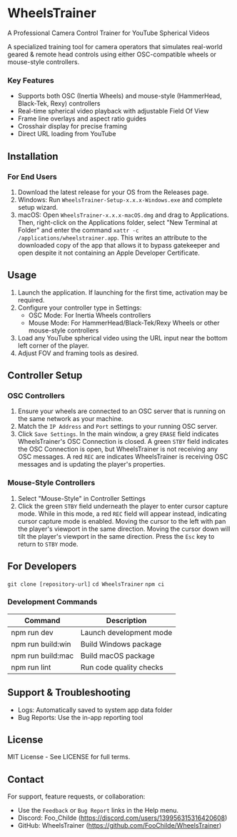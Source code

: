 # WheelsTrainer
A Professional Camera Control Trainer for YouTube Spherical Videos

A specialized training tool for camera operators that simulates real-world geared & remote head controls using either OSC-compatible wheels or mouse-style controllers.

### Key Features
- Supports both OSC (Inertia Wheels) and mouse-style (HammerHead, Black-Tek, Rexy) controllers
- Real-time spherical video playback with adjustable Field Of View
- Frame line overlays and aspect ratio guides
- Crosshair display for precise framing
- Direct URL loading from YouTube

## Installation
### For End Users
1. Download the latest release for your OS from the Releases page.
2. Windows: Run `WheelsTrainer-Setup-x.x.x-Windows.exe` and complete setup wizard.
3. macOS: Open `WheelsTrainer-x.x.x-macOS.dmg` and drag to Applications. Then, right-click on the Applications folder, select "New Terminal at Folder" and enter the command `xattr -c /applications/wheelstrainer.app`. This writes an attribute to the downloaded copy of the app that allows it to bypass gatekeeper and open despite it not containing an Apple Developer Certificate.

## Usage
1. Launch the application. If launching for the first time, activation may be required. 
2. Configure your controller type in Settings:
   - OSC Mode: For Inertia Wheels controllers
   - Mouse Mode: For HammerHead/Black-Tek/Rexy Wheels or other mouse-style controllers
3. Load any YouTube spherical video using the URL input near the bottom left corner of the player.
4. Adjust FOV and framing tools as desired.

## Controller Setup
### OSC Controllers
1. Ensure your wheels are connected to an OSC server that is running on the same network as your machine.
2. Match the `IP Address` and `Port` settings to your running OSC server.
3. Click `Save Settings`. In the main window, a grey `ERASE` field indicates WheelsTrainer's OSC Connection is closed. A green `STBY` field indicates the OSC Connection is open, but WheelsTrainer is not receiving any OSC messages. A red `REC` are indicates WheelsTrainer is receiving OSC messages and is updating the player's properties.

### Mouse-Style Controllers
1. Select "Mouse-Style" in Controller Settings
2. Click the green `STBY` field underneath the player to enter cursor capture mode. While in this mode, a red `REC` field will appear instead, indicating cursor capture mode is enabled. Moving the cursor to the left with pan the player's viewport in the same direction. Moving the cursor down will tilt the player's viewport in the same direction. Press the `Esc` key to return to `STBY` mode.

## For Developers
`git clone [repository-url]`
`cd WheelsTrainer`
`npm ci`

### Development Commands
| Command           | Description               |
|-------------------|---------------------------|
| npm run dev       | Launch development mode   |
| npm run build:win | Build Windows package     |
| npm run build:mac | Build macOS package       |
| npm run lint      | Run code quality checks   |

## Support & Troubleshooting
- Logs: Automatically saved to system app data folder
- Bug Reports: Use the in-app reporting tool

## License
MIT License - See LICENSE for full terms.

## Contact
For support, feature requests, or collaboration:
- Use the `Feedback` or `Bug Report` links in the Help menu.
- Discord: Foo_Childe (https://discord.com/users/139956315316420608)
- GitHub: WheelsTrainer (https://github.com/FooChilde/WheelsTrainer)
